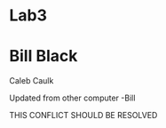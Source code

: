 # Lab3

Bill Black
=======
Caleb Caulk

Updated from other computer -Bill

THIS CONFLICT SHOULD BE RESOLVED
